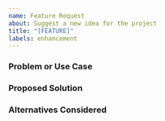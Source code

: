 ```yaml
---
name: Feature Request
about: Suggest a new idea for the project
title: "[FEATURE]"
labels: enhancement
---
```


### Problem or Use Case
<!-- Why is this feature needed? -->

### Proposed Solution
<!-- Describe your idea. -->

### Alternatives Considered
<!-- Other approaches you thought of. -->